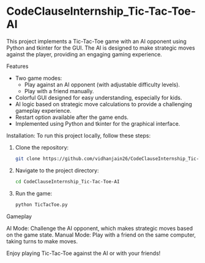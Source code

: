 # CodeClauseInternship_Tic-Tac-Toe-AI
This project implements a Tic-Tac-Toe game with an AI opponent using Python and tkinter for the GUI. The AI is designed to make strategic moves against the player, providing an engaging gaming experience.

Features
- Two game modes:
  - Play against an AI opponent (with adjustable difficulty levels).
  - Play with a friend manually.
- Colorful GUI designed for easy understanding, especially for kids.
- AI logic based on strategic move calculations to provide a challenging gameplay experience.
- Restart option available after the game ends.
- Implemented using Python and tkinter for the graphical interface.

Installation:
To run this project locally, follow these steps:

1. Clone the repository:
   ```sh
   git clone https://github.com/vidhanjain26/CodeClauseInternship_Tic-Tac-Toe-AI.git

3. Navigate to the project directory:
   ```sh
   cd CodeClauseInternship_Tic-Tac-Toe-AI

5. Run the game:
   ```sh
   python TicTacToe.py

Gameplay

AI Mode: Challenge the AI opponent, which makes strategic moves based on the game state.
Manual Mode: Play with a friend on the same computer, taking turns to make moves.


Enjoy playing Tic-Tac-Toe against the AI or with your friends!
